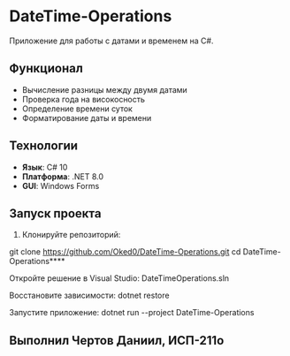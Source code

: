 # DateTime-Operations

Приложение для работы с датами и временем на C#.

## Функционал

- Вычисление разницы между двумя датами
- Проверка года на високосность
- Определение времени суток
- Форматирование даты и времени

## Технологии

- **Язык**: C# 10
- **Платформа**: .NET 8.0
- **GUI**: Windows Forms

## Запуск проекта

1. Клонируйте репозиторий:

git clone https://github.com/Oked0/DateTime-Operations.git
cd DateTime-Operations****

Откройте решение в Visual Studio:
DateTimeOperations.sln

Восстановите зависимости:
dotnet restore

Запустите приложение:
dotnet run --project DateTime-Operations

## Выполнил Чертов Даниил, ИСП-211о
